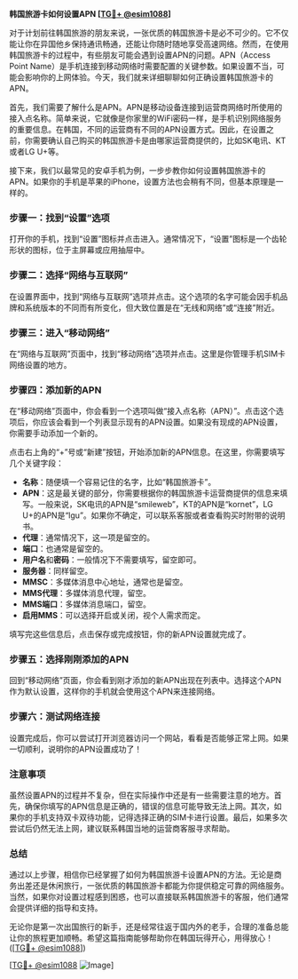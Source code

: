**韩国旅游卡如何设置APN [[TG💪+ @esim1088](https://t.me/s/esim1088)]**

对于计划前往韩国旅游的朋友来说，一张优质的韩国旅游卡是必不可少的。它不仅能让你在异国他乡保持通讯畅通，还能让你随时随地享受高速网络。然而，在使用韩国旅游卡的过程中，有些朋友可能会遇到设置APN的问题。APN（Access Point Name）是手机连接到移动网络时需要配置的关键参数。如果设置不当，可能会影响你的上网体验。今天，我们就来详细聊聊如何正确设置韩国旅游卡的APN。

首先，我们需要了解什么是APN。APN是移动设备连接到运营商网络时所使用的接入点名称。简单来说，它就像是你家里的WiFi密码一样，是手机识别网络服务的重要信息。在韩国，不同的运营商有不同的APN设置方式。因此，在设置之前，你需要确认自己购买的韩国旅游卡是由哪家运营商提供的，比如SK电讯、KT或者LG U+等。

接下来，我们以最常见的安卓手机为例，一步步教你如何设置韩国旅游卡的APN。如果你的手机是苹果的iPhone，设置方法也会稍有不同，但基本原理是一样的。

### 步骤一：找到“设置”选项

打开你的手机，找到“设置”图标并点击进入。通常情况下，“设置”图标是一个齿轮形状的图标，位于主屏幕或应用抽屉中。

### 步骤二：选择“网络与互联网”

在设置界面中，找到“网络与互联网”选项并点击。这个选项的名字可能会因手机品牌和系统版本的不同而有所变化，但大致位置是在“无线和网络”或“连接”附近。

### 步骤三：进入“移动网络”

在“网络与互联网”页面中，找到“移动网络”选项并点击。这里是你管理手机SIM卡网络设置的地方。

### 步骤四：添加新的APN

在“移动网络”页面中，你会看到一个选项叫做“接入点名称（APN）”。点击这个选项后，你应该会看到一个列表显示现有的APN设置。如果没有现成的APN设置，你需要手动添加一个新的。

点击右上角的“+”号或“新建”按钮，开始添加新的APN信息。在这里，你需要填写几个关键字段：

- **名称**：随便填一个容易记住的名字，比如“韩国旅游卡”。
- **APN**：这是最关键的部分，你需要根据你的韩国旅游卡运营商提供的信息来填写。一般来说，SK电讯的APN是“smileweb”，KT的APN是“kornet”，LG U+的APN是“lgu”。如果你不确定，可以联系客服或者查看购买时附带的说明书。
- **代理**：通常情况下，这一项是留空的。
- **端口**：也通常是留空的。
- **用户名**和**密码**：一般情况下不需要填写，留空即可。
- **服务器**：同样留空。
- **MMSC**：多媒体消息中心地址，通常也是留空。
- **MMS代理**：多媒体消息代理，留空。
- **MMS端口**：多媒体消息端口，留空。
- **启用MMS**：可以选择开启或关闭，视个人需求而定。

填写完这些信息后，点击保存或完成按钮，你的新APN设置就完成了。

### 步骤五：选择刚刚添加的APN

回到“移动网络”页面，你会看到刚才添加的新APN出现在列表中。选择这个APN作为默认设置，这样你的手机就会使用这个APN来连接网络。

### 步骤六：测试网络连接

设置完成后，你可以尝试打开浏览器访问一个网站，看看是否能够正常上网。如果一切顺利，说明你的APN设置成功了！

### 注意事项

虽然设置APN的过程并不复杂，但在实际操作中还是有一些需要注意的地方。首先，确保你填写的APN信息是正确的，错误的信息可能导致无法上网。其次，如果你的手机支持双卡双待功能，记得选择正确的SIM卡进行设置。最后，如果多次尝试后仍然无法上网，建议联系韩国当地的运营商客服寻求帮助。

### 总结

通过以上步骤，相信你已经掌握了如何为韩国旅游卡设置APN的方法。无论是商务出差还是休闲旅行，一张优质的韩国旅游卡都能为你提供稳定可靠的网络服务。当然，如果你对设置过程感到困惑，也可以直接联系韩国旅游卡的客服，他们通常会提供详细的指导和支持。

无论你是第一次出国旅行的新手，还是经常往返于国内外的老手，合理的准备总能让你的旅程更加顺畅。希望这篇指南能够帮助你在韩国玩得开心，用得放心！([[TG💪+ @esim1088](https://t.me/s/esim1088)])

[[TG💪+ @esim1088](https://t.me/s/esim1088) ![Image](https://i.postimg.cc/4NQfJmqS/Snipaste-2025-05-13-00-14-12.png)]